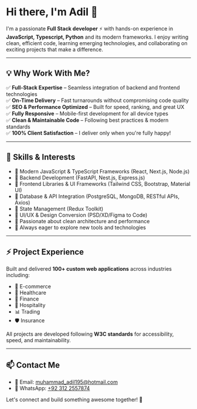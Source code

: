 # Hi there, I'm Adil 👋

I'm a passionate **Full Stack developer** ⚡ with hands-on experience in **JavaScript, Typescript, Python** and its modern frameworks. I enjoy writing clean, efficient code, learning emerging technologies, and collaborating on exciting projects that make a difference.

---

## 💡 Why Work With Me?

✅ **Full-Stack Expertise** – Seamless integration of backend and frontend technologies  
✅ **On-Time Delivery** – Fast turnarounds without compromising code quality  
✅ **SEO & Performance Optimized** – Built for speed, ranking, and great UX  
✅ **Fully Responsive** – Mobile-first development for all device types  
✅ **Clean & Maintainable Code** – Following best practices & modern standards  
✅ **100% Client Satisfaction** – I deliver only when you're fully happy!

---

## 🚀 Skills & Interests

- 🔹 Modern JavaScript & TypeScript Frameworks (React, Next.js, Node.js)
- 🔹 Backend Development (FastAPI, Nest.js, Express.js)
- 🔹 Frontend Libraries & UI Frameworks (Tailwind CSS, Bootstrap, Material UI)
- 🔹 Database & API Integration (PostgreSQL, MongoDB, RESTful APIs, Axios)
- 🔹 State Management (Redux Toolkit)
- 🔹 UI/UX & Design Conversion (PSD/XD/Figma to Code)
- 🔹 Passionate about clean architecture and performance
- 🔹 Always eager to explore new tools and technologies

---

## ⚡ Project Experience

Built and delivered **100+ custom web applications** across industries including:

- 🛒 E-commerce
- 🏥 Healthcare
- 💼 Finance
- 🏨 Hospitality
- 📊 Trading
- 🛡️ Insurance

All projects are developed following **W3C standards** for accessibility, speed, and maintainability.

---

## 📫 Contact Me

- 📧 Email: [muhammad_adil195@hotmail.com](mailto:muhammad_adil195@hotmail.comm)
- 💬 WhatsApp: [+92 312 2557874](https://wa.me/923122557874)

Let's connect and build something awesome together! 🚀
